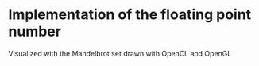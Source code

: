 # Implementation of the floating point number

Visualized with the Mandelbrot set drawn with OpenCL and OpenGL
